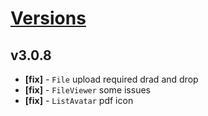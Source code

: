# [Versions](https://github.com/Tracktor/design-system/releases)

## v3.0.8
- **[fix]** - `File` upload required drad and drop
- **[fix]** - `FileViewer` some issues
- **[fix]** - `ListAvatar` pdf icon
